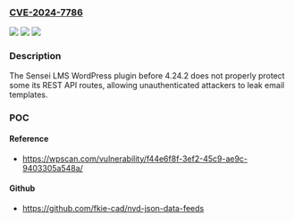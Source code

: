 ### [CVE-2024-7786](https://cve.mitre.org/cgi-bin/cvename.cgi?name=CVE-2024-7786)
![](https://img.shields.io/static/v1?label=Product&message=Sensei%20LMS&color=blue)
![](https://img.shields.io/static/v1?label=Version&message=0%3C%204.24.2%20&color=brighgreen)
![](https://img.shields.io/static/v1?label=Vulnerability&message=CWE-200%20Information%20Exposure&color=brighgreen)

### Description

The Sensei LMS  WordPress plugin before 4.24.2 does not properly protect some its REST API routes, allowing unauthenticated attackers to leak email templates.

### POC

#### Reference
- https://wpscan.com/vulnerability/f44e6f8f-3ef2-45c9-ae9c-9403305a548a/

#### Github
- https://github.com/fkie-cad/nvd-json-data-feeds

